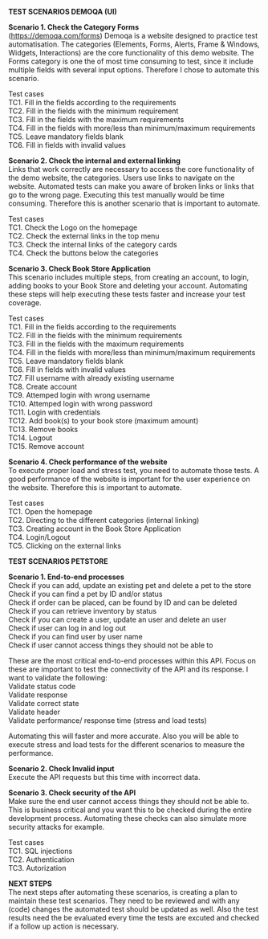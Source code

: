 
**TEST SCENARIOS DEMOQA (UI)**

**Scenario 1. Check the Category Forms**<br />
(https://demoqa.com/forms) Demoqa is a website designed to practice test automatisation. The categories (Elements, Forms, Alerts, Frame & Windows, Widgets, Interactions) are the core functionality of this demo website. The Forms category is one the of most time consuming to test, since it include multiple fields with several input options. Therefore I chose to automate this scenario.  

Test cases<br />
TC1. Fill in the fields according to the requirements<br />
TC2. Fill in the fields with the minimum requirement<br />
TC3. Fill in the fields with the maximum requirements <br />
TC4. Fill in the fields with more/less than minimum/maximum requirements<br />
TC5. Leave mandatory fields blank<br />
TC6. Fill in fields with invalid values<br />

**Scenario 2. Check the internal and external linking**   <br />
Links that work correctly are necessary to access the core functionality of the demo website, the categories. Users use links to navigate on the website. Automated tests can make you aware of broken links or links that go to the wrong page. Executing this test manually would be time consuming. Therefore this is another scenario that is important to automate.

Test cases<br />
TC1. Check the Logo on the homepage<br />
TC2. Check the external links in the top menu<br />
TC3. Check the internal links of the category cards<br />
TC4. Check the buttons below the categories<br />

**Scenario 3. Check Book Store Application**<br />
This scenario includes multiple steps, from creating an account, to login, adding books to your Book Store and deleting your account. Automating these steps will help executing these tests faster and increase your test coverage.

Test cases<br />
TC1. Fill in the fields according to the requirements<br />
TC2. Fill in the fields with the minimum requirements<br />
TC3. Fill in the fields with the maximum requirements <br />
TC4. Fill in the fields with more/less than minimum/maximum requirements<br />
TC5. Leave mandatory fields blank<br />
TC6. Fill in fields with invalid values<br />
TC7. Fill username with already existing username<br />
TC8. Create account<br />
TC9. Attemped login with wrong username<br />
TC10. Attemped login with wrong password<br />
TC11. Login with credentials<br />
TC12. Add book(s) to your book store (maximum amount)<br />
TC13. Remove books<br />
TC14. Logout<br />
TC15. Remove account<br />

**Scenario 4. Check performance of the website**<br />
To execute proper load and stress test, you need to automate those tests. A good performance of the website is important for the user experience on the website. Therefore this is important to automate. 

Test cases <br />
TC1. Open the homepage<br />
TC2. Directing to the different categories (internal linking)<br />
TC3. Creating account in the Book Store Application<br />
TC4. Login/Logout<br />
TC5. Clicking on the external links<br />


**TEST SCENARIOS PETSTORE**

**Scenario 1. End-to-end processes**<br />
Check if you can add, update an existing pet and delete a pet to the store<br />
Check if you can find a pet by ID and/or status<br />
Check if order can be placed, can be found by ID and can be deleted<br />
Check if you can retrieve inventory by status<br />
Check if you can create a user, update an user and delete an user<br />
Check if user can log in and log out<br />
Check if you can find user by user name<br />
Check if user cannot access things they should not be able to<br />

These are the most critical end-to-end processes within this API. Focus on these are important to test the connectivity of the API and its response.
I want to validate the following:<br />
Validate status code<br />
Validate response<br />
Validate correct state<br />
Validate header<br />
Validate performance/ response time (stress and load tests)<br />

Automating this will faster and more accurate. Also you will be able to execute stress and load tests for the different scenarios to measure the performance. <br />

**Scenario 2. Check Invalid input**<br />
Execute the API requests but this time with incorrect data. 
 

**Scenario 3. Check security of the API**<br />
Make sure the end user cannot access things they should not be able to. This is business critical and you want this to be checked during the entire development process. Automating these checks can also simulate more security attacks for example. <br />

Test cases<br />
TC1. SQL injections<br />
TC2. Authentication<br />
TC3. Autorization<br />

**NEXT STEPS**<br />
The next steps after automating these scenarios, is creating a plan to maintain these test scenarios. They need to be reviewed and with any (code) changes the automated test should be updated as well. 
Also the test results need the be evaluated every time the tests are excuted and checked if a follow up action is necessary. 


